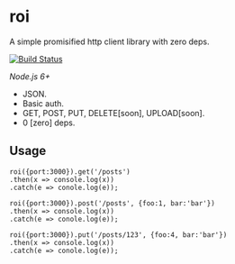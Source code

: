 # roi

A simple promisified http client library with zero deps.

[![Build Status](https://travis-ci.org/panther-js/roi.svg?branch=master)](https://travis-ci.org/panther-js/roi)

_Node.js 6+_

* JSON.
* Basic auth.
* GET, POST, PUT, DELETE[soon], UPLOAD[soon].
* 0 [zero] deps.

## Usage
    roi({port:3000}).get('/posts')
    .then(x => console.log(x))
    .catch(e => conole.log(e));

    roi({port:3000}).post('/posts', {foo:1, bar:'bar'})
    .then(x => console.log(x))
    .catch(e => conole.log(e));

    roi({port:3000}).put('/posts/123', {foo:4, bar:'bar'})
    .then(x => console.log(x))
    .catch(e => conole.log(e));